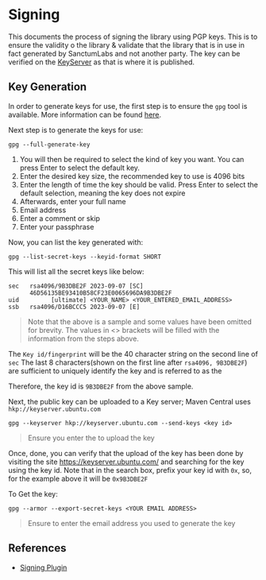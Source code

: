 # Signing

This documents the process of signing the library using PGP keys. This is to ensure the validity o the library &
validate that
the library that is in use in fact generated by SanctumLabs and not another party. The key can be verified on
the [KeyServer](https://keyserver.ubuntu.com/) as that is where it is published.

## Key Generation

In order to generate keys for use, the first step is to ensure the `gpg` tool is available. More information can be
found [here](https://www.gnupg.org/documentation/howtos.html).

Next step is to generate the keys for use:

```shell
gpg --full-generate-key
```

1. You will then be required to select the kind of key you want. You can press Enter to select the default key.
2. Enter the desired key size, the recommended key to use is 4096 bits
3. Enter the length of time the key should be valid. Press Enter to select the default selection, meaning the key does
   not expire
4. Afterwards, enter your full name
5. Email address
6. Enter a comment or skip
7. Enter your passphrase

Now, you can list the key generated with:

```shell
gpg --list-secret-keys --keyid-format SHORT
```

This will list all the secret keys like below:

```plain
sec   rsa4096/9B3DBE2F 2023-09-07 [SC]
      46D56135BE93410B58CF23E0065696DA9B3DBE2F
uid         [ultimate] <YOUR_NAME> <YOUR_ENTERED_EMAIL_ADDRESS>
ssb   rsa4096/D16BCCC5 2023-09-07 [E]
```

> Note that the above is a sample and some values have been omitted for brevity. The values in <> brackets will be
> filled with the information from the steps above.

The `Key id/fingerprint` will be the 40 character string on the second line of `sec`
The last 8 characters(shown on the first line after `rsa4096, 9B3DBE2F`) are sufficient to uniquely identify the key and
is referred to as the <key id>

Therefore, the key id is `9B3DBE2F` from the above sample.

Next, the public key can be uploaded to a Key server; Maven Central uses `hkp://keyserver.ubuntu.com`

```shell
gpg --keyserver hkp://keyserver.ubuntu.com --send-keys <key id>
```

> Ensure you enter the <key id> to upload the key

Once, done, you can verify that the upload of the key has been done by visiting the site https://keyserver.ubuntu.com/
and searching for the key using the key id.
Note that in the search box, prefix your key id with `0x`, so, for the example above it will be `0x9B3DBE2F`

To Get the key:

```shell
gpg --armor --export-secret-keys <YOUR EMAIL ADDRESS>
```

> Ensure to enter the email address you used to generate the key

## References

- [Signing Plugin](https://docs.gradle.org/current/userguide/signing_plugin.html)
